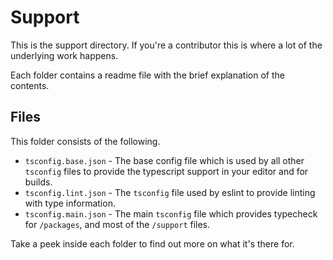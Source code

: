 # Support

This is the support directory. If you're a contributor this is where a lot of the underlying work
happens.

Each folder contains a readme file with the brief explanation of the contents.

## Files

This folder consists of the following.

- `tsconfig.base.json` - The base config file which is used by all other `tsconfig` files to provide
  the typescript support in your editor and for builds.
- `tsconfig.lint.json` - The `tsconfig` file used by eslint to provide linting with type
  information.
- `tsconfig.main.json` - The main `tsconfig` file which provides typecheck for `/packages`, and most
  of the `/support` files.

Take a peek inside each folder to find out more on what it's there for.

